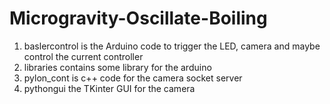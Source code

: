 # Microgravity-Oscillate-Boiling

1. baslercontrol is the Arduino code to trigger the LED, camera and maybe control the current controller
2. libraries contains some library for the arduino
3. pylon_cont is c++ code for the camera socket server
4. pythongui the TKinter GUI for the camera

